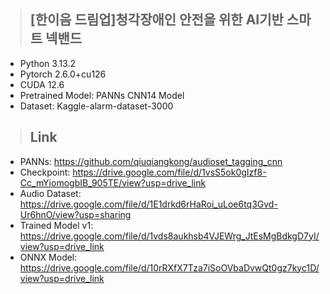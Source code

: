 > ## [한이음 드림업]청각장애인 안전을 위한 AI기반 스마트 넥밴드
- Python 3.13.2
- Pytorch 2.6.0+cu126
- CUDA 12.6
- Pretrained Model: PANNs CNN14 Model
- Dataset: Kaggle-alarm-dataset-3000

> ## Link
- PANNs: https://github.com/qiuqiangkong/audioset_tagging_cnn
- Checkpoint: https://drive.google.com/file/d/1vsS5ok0gIzf8-Cc_mYjomogbIB_905TE/view?usp=drive_link
- Audio Dataset: https://drive.google.com/file/d/1E1drkd6rHaRoi_uLoe6tq3Gvd-Ur6hnO/view?usp=sharing
- Trained Model v1: https://drive.google.com/file/d/1vds8aukhsb4VJEWrg_JtEsMgBdkgD7yI/view?usp=drive_link
- ONNX Model: https://drive.google.com/file/d/10rRXfX7Tza7iSoOVbaDvwQt0gz7kyc1D/view?usp=drive_link
